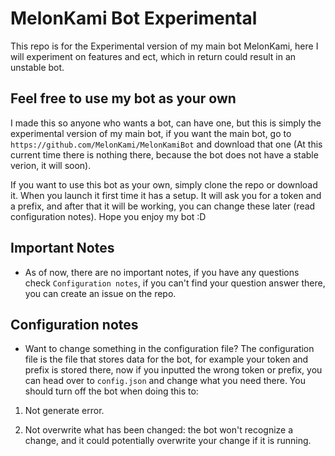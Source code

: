 # MelonKami Bot Experimental

This repo is for the Experimental version of my main bot MelonKami, here I will experiment on features and ect, which in return could result in an unstable bot.

## Feel free to use my bot as your own

I made this so anyone who wants a bot, can have one, but this is simply the experimental version of my main bot, if you want the main bot, go to `https://github.com/MelonKami/MelonKamiBot` and download that one (At this current time there is nothing there, because the bot does not have a stable verion, it will soon). 

If you want to use this bot as your own, simply clone the repo or download it. When you launch it first time it has a setup. It will ask you for a token and a prefix, and after that it will be working, you can change these later (read configuration notes). Hope you enjoy my bot :D

## Important Notes

* As of now, there are no important notes, if you have any questions check `Configuration notes`, if you can't find your question answer there, you can create an issue on the repo.

## Configuration notes
  
* Want to change something in the configuration file? The configuration file is the file that stores data for the bot, for example your token and prefix is stored there, now if you inputted the wrong token or prefix, you can head over to ``config.json`` and change what you need there. You should turn off the bot when doing this to:

1. Not generate error.

2. Not overwrite what has been changed: the bot won't recognize a change, and it could potentially overwrite your change if it is running.